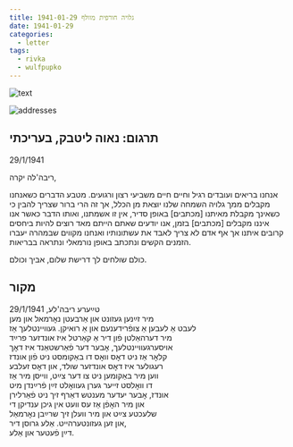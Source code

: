 ```yaml
---
title: 1941-01-29 גלויה חורפית מוולף
date: 1941-01-29
categories:
  - letter
tags:
  - rivka
  - wulfpupko
---
```


![text](/pupko-papers/assets/images/1941-01-29-content.jpg)

![addresses](/pupko-papers/assets/images/1941-01-29-addresses.jpg)

## תרגום: נאוה ליטבק, בעריכתי
29/1/1941

ריבה'לה יקרה,

אנחנו בריאים ועובדים רגיל וחיים חיים משביעי רצון ורגועים. מטבע הדברים כשאנחנו מקבלים ממך
גלויה השמחה שלנו יוצאת מן הכלל, אך זה הרי ברור שצריך להבין כי כשאינך
מקבלת מאיתנו [מכתבים] באופן סדיר, אין זו אשמתנו,
ואותו הדבר כאשר אנו איננו מקבלים [מכתבים] בזמן, אנו יודעים שאתם הייתם מאד רוצים להיות
ביחסים קרובים איתנו אך אף אדם לא צריך לאבד את עשתונותיו ואנחנו מקווים שבמהרה
יעברו הזמנים הקשים ונתכתב באופן נורמאלי ונתראה בבריאות.

כולם שולחים לך דרישת שלום, אביך וכולם.


## מקור

טײַערע ריבה'לע,       29/1/1941  
מיר זײַנען געזונט און אַרבעטן נאׇרמאל און מען  
לעבט אַ לעבען אַ צופֿרידענעם און אַ רואיקן. געוויינטלעך אַז  
מיר דערהאַלטן פֿון דיר אַ קאַרטל איז אונדזער פרײַד  
אויסערגעוויינטלעך, אׇבער דער פֿאַרשטאַנד איז דאׇך  
קלאׇר אַז ניט דאׇס וואׇס דו באַקומסט ניט פֿון אונדז  
רעגולער איז דאׇס אונדזער שולד, און דאׇס זעלבע  
ווען מיר באַקומען ניט צו דער צײַט, ווײסן מיר אַז  
דו וואׇלסט זייער גערן געוואׇלט זײַן פֿרײַנדן מיט  
אונדז, אׇבער יעדער מענטש דאַרף זיך ניט פֿאַרלירן  
און מיר האׇפֿן אַז עס וועט אין גיכן ענדיקן די  
שלעכטע צײַט און מיר וועלן זיך שרײַבן נאׇרמאַל  
און זען געזונטערהײט. אַלע גרוסן דיר,  
דײַן פֿעטער און אַלע.  

